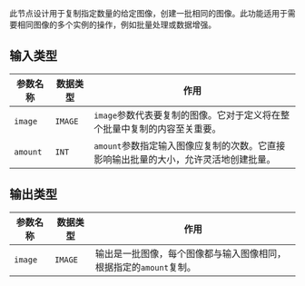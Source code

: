 
此节点设计用于复制指定数量的给定图像，创建一批相同的图像。此功能适用于需要相同图像的多个实例的操作，例如批量处理或数据增强。

## 输入类型

| 参数名称 | 数据类型 | 作用 |
| --- | --- | --- |
| `image` | `IMAGE` | `image`参数代表要复制的图像。它对于定义将在整个批量中复制的内容至关重要。 |
| `amount` | `INT` | `amount`参数指定输入图像应复制的次数。它直接影响输出批量的大小，允许灵活地创建批量。 |

## 输出类型

| 参数名称 | 数据类型 | 作用 |
| --- | --- | --- |
| `image` | `IMAGE` | 输出是一批图像，每个图像都与输入图像相同，根据指定的`amount`复制。 |
